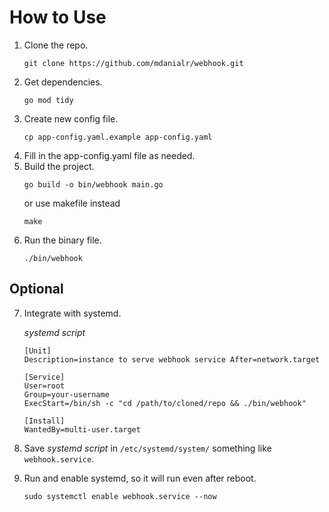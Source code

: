 # How to Use
1. Clone the repo.
    ```
    git clone https://github.com/mdanialr/webhook.git
    ```
2. Get dependencies.
    ```
    go mod tidy
    ```
3. Create new config file.
    ```
    cp app-config.yaml.example app-config.yaml
    ```
4. Fill in the app-config.yaml file as needed.
5. Build the project.
    ```
    go build -o bin/webhook main.go
    ```
    or use makefile instead
    ```
    make
    ```
6. Run the binary file.
    ```
    ./bin/webhook
    ```
## Optional
7. Integrate with systemd.

    _systemd script_
    ```
    [Unit]
    Description=instance to serve webhook service After=network.target

    [Service]
    User=root
    Group=your-username
    ExecStart=/bin/sh -c "cd /path/to/cloned/repo && ./bin/webhook"

    [Install]
    WantedBy=multi-user.target
    ```
8. Save _systemd script_ in `/etc/systemd/system/` something like `webhook.service`.
9. Run and enable systemd, so it will run even after reboot.
    ```
    sudo systemctl enable webhook.service --now
    ```